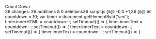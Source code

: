 <!DOCTYPE html>
<html lang="en">
<head>
    <meta charset="UTF-8">
    <meta http-equiv="X-UA-Compatible" content="IE=edge">
    <meta name="viewport" content="width=device-width, initial-scale=1.0">
    <title>CallBack-Hell</title>
    <link rel="stylesheet" href="https://cdn.jsdelivr.net/npm/bootstrap@4.6.1/dist/css/bootstrap.min.css" integrity="sha384-zCbKRCUGaJDkqS1kPbPd7TveP5iyJE0EjAuZQTgFLD2ylzuqKfdKlfG/eSrtxUkn" crossorigin="anonymous">
    <link rel="stylesheet" href="style.css">
</head>
<body>
     <div class="container">
         <section id="timer">
            <div class="row" id="timer-content"> 
                <div class="col-xs-12 col-sm-12 col-md-12 countdown-wrapper text-center">
                    <div class="card">
                        <div class="card-header">
                            Count Down
                        </div>
                        <div class="card-block">
                            <div id="countdown">
                                <span id="sec" class="timer bg-primary"></span>
                            </div>
                        </div>
                    </div>
                </div>
            </div>
            <div id="wishes-content" class="col-xs-12 col-sm-12 col-md-12 text-center" style="display: none;">
                <p><span class="multicolortext">Happy Independence Day</span></p>
                <img src="images/Independance_day_img.jpg"class="img-fluid rounded" alt="Responsive image" height="550" width="550"/>
            </div>
         </section>
     </div>  
     <script src="https://cdn.jsdelivr.net/npm/jquery@3.5.1/dist/jquery.slim.min.js" integrity="sha384-DfXdz2htPH0lsSSs5nCTpuj/zy4C+OGpamoFVy38MVBnE+IbbVYUew+OrCXaRkfj" crossorigin="anonymous"></script>
<script src="https://cdn.jsdelivr.net/npm/bootstrap@4.6.1/dist/js/bootstrap.bundle.min.js" integrity="sha384-fQybjgWLrvvRgtW6bFlB7jaZrFsaBXjsOMm/tB9LTS58ONXgqbR9W8oWht/amnpF" crossorigin="anonymous"></script>
    <script src="script.js"></script>
</body>
</html>
 36 changes: 36 additions & 0 deletions36  
script.js
@@ -0,0 +1,36 @@
let countdown = 10;
var timer = document.getElementById('sec');
timer.innerHTML = countdown--;
setTimeout(() => {
    timer.innerText = countdown--;
    setTimeout(() => {
        timer.innerText = countdown--;
        setTimeout(() => {
            timer.innerText = countdown--;
            setTimeout(() => {
